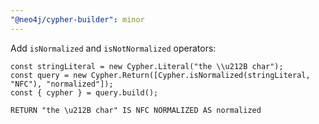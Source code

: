 ```yaml
---
"@neo4j/cypher-builder": minor
---
```


Add `isNormalized` and `isNotNormalized` operators:

```
const stringLiteral = new Cypher.Literal("the \\u212B char");
const query = new Cypher.Return([Cypher.isNormalized(stringLiteral, "NFC"), "normalized"]);
const { cypher } = query.build();
```

```
RETURN "the \u212B char" IS NFC NORMALIZED AS normalized
```
